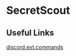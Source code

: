 # SecretScout


## Useful Links



[discord.ext.commands](https://discordpy.readthedocs.io/en/stable/ext/commands/)
